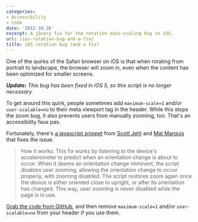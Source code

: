 ```yaml
---
categories:
- Accessibility
- Code
date: '2012-10-26'
excerpt: A jQuery fix for the rotation auto-scaling bug in iOS.
url: /ios-rotation-bug-and-a-fix/
title: iOS rotation bug (and a fix)
---
```


One of the quirks of the Safari browser on iOS is that when rotating from portrait to landscape, the browser will zoom in, even when the content has been optimized for smaller screens.

<em><strong>Update:</strong> This bug has been fixed in iOS 5, so this script is no longer necessary.</em>

To get around this quirk, people sometimes add <code class="language-markup">maximum-scale=1</code> and/or <code class="language-markup">user-scalable=no</code> to their meta viewport tag in the header. While this stops the zoom bug, it also prevents users from manually zooming, too. That's an accessibility faux pas.

Fortunately, there's <a href="https://github.com/scottjehl/iOS-Orientationchange-Fix">a javascript snippet</a> from <a href="https://twitter.com/scottjehl">Scott Jehl</a> and <a href="https://twitter.com/wilto">Mat Marquis</a> that fixes the issue.

<blockquote>How it works: This fix works by listening to the device's accelerometer to predict when an orientation change is about to occur. When it deems an orientation change imminent, the script disables user zooming, allowing the orientation change to occur properly, with zooming disabled. The script restores zoom again once the device is either oriented close to upright, or after its orientation has changed. This way, user zooming is never disabled while the page is in use.</blockquote>

<a href="https://github.com/scottjehl/iOS-Orientationchange-Fix">Grab the code from GitHub</a>, and then remove <code class="language-markup">maximum-scale=1</code> and/or <code class="language-markup">user-scalable=no</code> from your header if you use them.